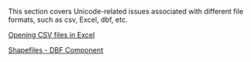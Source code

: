 This section covers Unicode-related issues associated with different file formats, such as csv, Excel, dbf, etc.

[Opening CSV files in Excel](./csv_excel/csv.md)

[Shapefiles - DBF Component](./dbf/README.md)